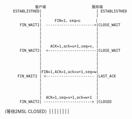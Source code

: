 
                   客户端                     服务端
         ESTABLISTHED|                         | ESTABLISTHED 
                     |                         |
                     |      FIN=1，seq=u       |        
            FIN_WAIT1|  ---------------------->|CLOSE_WAIT
                     |                         |
                     |                         |
                     |                         |
                     |                         |
                     |    ACK=1,ack=u+1,seq=v, |        
            FIN_WAIT2|  <----------------------|CLOSE_WAIT
                     |                         |
                     |                         |
                     |                         |
                     |                         |
                     |FIN=1,ACK=1,ack=u+1,seq=w|        
           FIN_WAIT2 | <---------------------- |LAST_ACK
                     |                         |
                     |                         |
                     |                         |
                     |                         |
                     |  ACK=1,seq=u+1,ack=w+1  |        
            FIN_WAIT2| ----------------------> |CLOSED
   （等待2MSL CLOSED）|                         |
                     |                         |
                     |                         |
                     |                         |    
